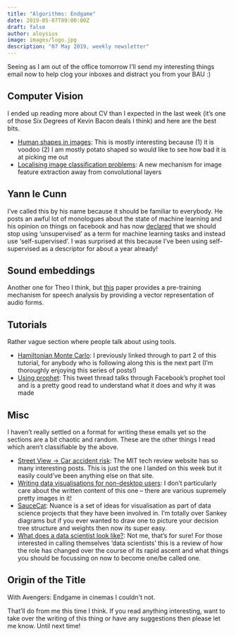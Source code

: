 ```yaml
---
title: "Algorithms: Endgame"
date: 2019-05-07T09:00:00Z
draft: false
author: aloysius
image: images/logo.jpg
description: "07 May 2019, weekly newsletter"
---
```



Seeing as I am out of the office tomorrow I’ll send my interesting things email
now to help clog your inboxes and distract you from your BAU :)

>>>

## Computer Vision

I ended up reading more about CV than I expected in the last week (it’s one of
those Six Degrees of Kevin Bacon deals I think) and here are the best bits.

* [Human shapes in images](https://arxiv.org/pdf/1904.10506.pdf): This is mostly
  interesting because (1) it is voodoo (2) I am mostly potato shaped so would
  like to see how bad it is at picking me out
* [Localising image classification problems](https://arxiv.org/abs/1904.11491):
  A new mechanism for image feature extraction away from convolutional layers


## Yann le Cunn

I’ve called this by his name because it should be familiar to everybody. He
posts an awful lot of monologues about the state of machine learning and his
opinion on things on facebook and has now
[declared](https://www.facebook.com/722677142/posts/10155934004262143/) that we
should stop using ‘unsupervised’ as a term for machine learning tasks and
instead use ‘self-supervised’. I was surprised at this because I’ve been using
self-supervised as a descriptor for about a year already!


## Sound embeddings

Another one for Theo I think, but [this](https://arxiv.org/abs/1904.05862) paper
provides a pre-training mechanism for speech analysis by providing a vector
representation of audio forms.

## Tutorials

Rather vague section where people talk about using tools.

* [Hamiltonian Monte
Carlo](https://colindcarroll.com/2019/04/28/choice-of-symplectic-integrator-in-hamiltonian-monte-carlo/):
I previously linked through to part 2 of this tutorial, for anybody who is
following along this is the next part (I’m thoroughly enjoying this series of
posts!)
* [Using prophet](https://twitter.com/seanjtaylor/status/1123278380369973248):
  This tweet thread talks through Facebook’s prophet tool and is a pretty good
  read to understand what it does and why it was made

## Misc

I haven’t really settled on a format for writing these emails yet so the
sections are a bit chaotic and random. These are the other things I read which
aren’t classifiable by the above.

* [Street View -> Car accident
risk](https://www.technologyreview.com/s/613432/how-a-google-street-view-image-of-your-house-predicts-your-risk-of-a-car-accident):
The MIT tech review website has so many interesting posts. This is just the one
I landed on this week but it easily could’ve been anything else on that site.
* [Writing data visualisations for non-desktop
users](https://www.visualcinnamon.com/2019/04/mobile-vs-desktop-dataviz): I
don’t particularly care about the written content of this one – there are
various supremely pretty images in it!
* [SauceCat](https://github.com/SauceCat/Nuance): Nuance is a set of ideas for
visualisation as part of data science projects that they have been involved in.
I’m totally over Sankey diagrams but if you ever wanted to draw one to picture
your decision tree structure and weights then now its super easy.
* [What does a data scientist look
  like?](https://towardsdatascience.com/what-does-an-ideal-data-scientists-profile-look-like-7d7bd78ff7ab):
  Not me, that’s for sure! For those interested in calling themselves ‘data
  scientists’ this is a review of how the role has changed over the course of
  its rapid ascent and what things you should be focussing on now to become
  one/be called one.

## Origin of the Title

With Avengers: Endgame in cinemas I couldn't not.


That’ll do from me this time I think. If you read anything interesting, want to
take over the writing of this thing or have any suggestions then please let me
know. Until next time!
